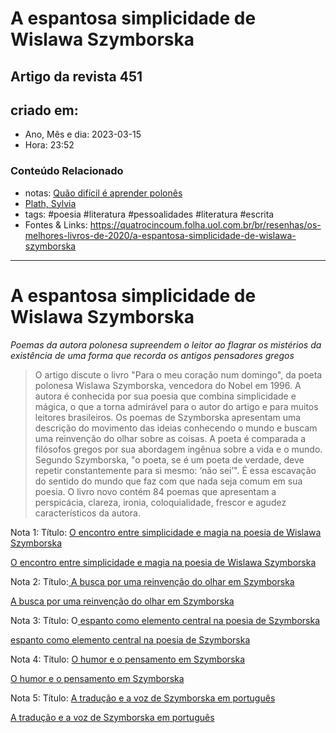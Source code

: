# A espantosa simplicidade de Wislawa Szymborska

## Artigo da revista 451

## criado em: 

- Ano, Mês e dia: 2023-03-15
- Hora: 23:52

### Conteúdo Relacionado

- notas: [Quão difícil é aprender polonês](Quão%20difícil%20é%20aprender%20polonês.md)
- [Plath, Sylvia](../4%20-%20REF%20BIBLIOGRÁFICA/Plath,%20Sylvia.md)
- tags: #poesia #literatura #pessoalidades #literatura #escrita 
- Fontes & Links: https://quatrocincoum.folha.uol.com.br/br/resenhas/os-melhores-livros-de-2020/a-espantosa-simplicidade-de-wislawa-szymborska
---

# A espantosa simplicidade de Wislawa Szymborska

*Poemas da autora polonesa supreendem o leitor ao flagrar os mistérios da existência de uma forma que recorda os antigos pensadores gregos*

>O artigo discute o livro "Para o meu coração num domingo", da poeta polonesa Wislawa Szymborska, vencedora do Nobel em 1996. A autora é conhecida por sua poesia que combina simplicidade e mágica, o que a torna admirável para o autor do artigo e para muitos leitores brasileiros. Os poemas de Szymborska apresentam uma descrição do movimento das ideias conhecendo o mundo e buscam uma reinvenção do olhar sobre as coisas. A poeta é comparada a filósofos gregos por sua abordagem ingênua sobre a vida e o mundo. Segundo Szymborska, "o poeta, se é um poeta de verdade, deve repetir constantemente para si mesmo: ‘não sei’". É essa escavação do sentido do mundo que faz com que nada seja comum em sua poesia. O livro novo contém 84 poemas que apresentam a perspicácia, clareza, ironia, coloquialidade, frescor e agudez característicos da autora.

Nota 1:
Título: [O encontro entre simplicidade e magia na poesia de Wislawa Szymborska](O%20encontro%20entre%20simplicidade%20e%20magia%20na%20poesia%20de%20Wislawa%20Szymborska.md)

[O encontro entre simplicidade e magia na poesia de Wislawa Szymborska](O%20encontro%20entre%20simplicidade%20e%20magia%20na%20poesia%20de%20Wislawa%20Szymborska.md)

Nota 2:
Título:[ A busca por uma reinvenção do olhar em Szymborska](%20A%20busca%20por%20uma%20reinvenção%20do%20olhar%20em%20Szymborska)

[A busca por uma reinvenção do olhar em Szymborska](../4%20-%20REF%20BIBLIOGRÁFICA/A%20busca%20por%20uma%20reinvenção%20do%20olhar%20em%20Szymborska.md)

Nota 3:
Título: O[ espanto como elemento central na poesia de Szymborska](%20espanto%20como%20elemento%20central%20na%20poesia%20de%20Szymborska)

[espanto como elemento central na poesia de Szymborska](../4%20-%20REF%20BIBLIOGRÁFICA/espanto%20como%20elemento%20central%20na%20poesia%20de%20Szymborska.md)

Nota 4:
Título: [O humor e o pensamento em Szymborska](../4%20-%20REF%20BIBLIOGRÁFICA/O%20humor%20e%20o%20pensamento%20em%20Szymborska.md)

[O humor e o pensamento em Szymborska](../4%20-%20REF%20BIBLIOGRÁFICA/O%20humor%20e%20o%20pensamento%20em%20Szymborska.md)

Nota 5:
Título: [A tradução e a voz de Szymborska em português](../4%20-%20REF%20BIBLIOGRÁFICA/A%20tradução%20e%20a%20voz%20de%20Szymborska%20em%20português.md)

[A tradução e a voz de Szymborska em português](../4%20-%20REF%20BIBLIOGRÁFICA/A%20tradução%20e%20a%20voz%20de%20Szymborska%20em%20português.md)